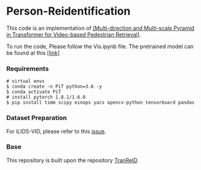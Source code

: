 # Person-Reidentification

This code is an implementation of [[Multi-direction and Multi-scale Pyramid in
Transformer for Video-based Pedestrian Retrieval]](https://arxiv.org/pdf/2202.06014.pdf). 

To run the code, Please follow the Vis.ipynb file. The pretrained model can be found at this [[link]](https://github.com/rwightman/pytorch-image-models/releases/download/v0.1-vitjx/jx_vit_base_p16_224-80ecf9dd.pth)

### Requirements

```
# virtual envs
$ conda create -n PiT python=3.6 -y
$ conda activate PiT
# install pytorch 1.8.1/1.6.0 
$ pip install timm scipy einops yacs opencv-python tensorboard pandas
```

### Dataset Preparation
For iLIDS-VID, please refer to this [issue](https://github.com/deropty/PiT/issues/2).

### Base
This repository is built upon the repository [TranReID](https://github.com/damo-cv/TransReID).

